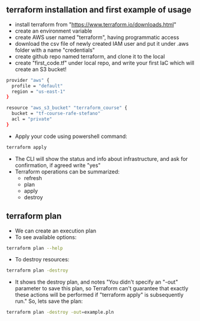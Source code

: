 ## terraform installation and first example of usage
- install terraform from "https://www.terraform.io/downloads.html"
- create an environment variable
- create AWS user named "terraform", having programmatic access
- download the csv file of newly created IAM user and put it under .aws folder with a name "credentials"
- create github repo named terraform, and clone it to the local
- create "first_code.tf" under local repo, and write your first IaC which will create an S3 bucket!
```bash
provider "aws" {
  profile = "default"
  region = "us-east-1"
}

resource "aws_s3_bucket" "terraform_course" {
  bucket = "tf-course-rafe-stefano"
  acl = "private"
}
```
- Apply your code using powershell command:
```bash
terraform apply
```
- The CLI will show the status and info about infrastructure, and ask for confirmation, if agreed write "yes"
- Terraform operations can be summarized:
    - refresh
    - plan
    - apply
    - destroy

## terraform plan
- We can create an execution plan
- To see available options:
```bash
terraform plan --help
```
- To destroy resources:
```bash
terraform plan -destroy
```
- It shows the destroy plan, and notes "You didn't specify an "-out" parameter to save this plan, so Terraform
can't guarantee that exactly these actions will be performed if
"terraform apply" is subsequently run." So, lets save the plan:
```bash
terraform plan -destroy -out=example.pln
```